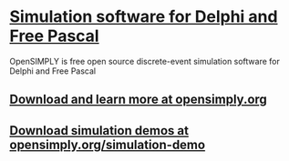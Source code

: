 # [Simulation software for Delphi and Free Pascal](OpenSIMPLY/) 
OpenSIMPLY is free open source discrete-event simulation software for Delphi and Free Pascal
## [Download and learn more at  opensimply.org](https://opensimply.org/) 

## [Download simulation demos at  opensimply.org/simulation-demo](https://opensimply.org/simulation-demo.php) 
